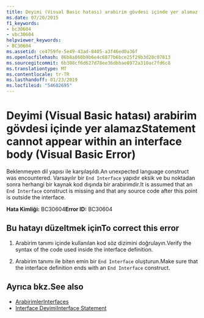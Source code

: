 ```yaml
---
title: Deyimi (Visual Basic hatası) arabirim gövdesi içinde yer alamaz
ms.date: 07/20/2015
f1_keywords:
- bc30604
- vbc30604
helpviewer_keywords:
- BC30604
ms.assetid: ce4759fe-5e49-43ad-8405-a3f46ed0a36f
ms.openlocfilehash: 86b8a860b9b6e4c6877b6bce25f29b3d28c07813
ms.sourcegitcommit: 6b308cf6d627d78ee36dbbae8972a310ac7fd6c8
ms.translationtype: MT
ms.contentlocale: tr-TR
ms.lasthandoff: 01/23/2019
ms.locfileid: "54602695"
---
```

# <a name="statement-cannot-appear-within-an-interface-body-visual-basic-error"></a><span data-ttu-id="abfe9-102">Deyimi (Visual Basic hatası) arabirim gövdesi içinde yer alamaz</span><span class="sxs-lookup"><span data-stu-id="abfe9-102">Statement cannot appear within an interface body (Visual Basic Error)</span></span>
<span data-ttu-id="abfe9-103">Beklenmeyen dil yapısı ile karşılaşıldı.</span><span class="sxs-lookup"><span data-stu-id="abfe9-103">An unexpected language construct was encountered.</span></span> <span data-ttu-id="abfe9-104">Varsayılır bir `End Interface` yapıdır eksik ve bu noktadan sonra herhangi bir kaynak kod dışında bir arabirimdir.</span><span class="sxs-lookup"><span data-stu-id="abfe9-104">It is assumed that an `End Interface` construct is missing and that any source code after this point is outside the interface.</span></span>  
  
 <span data-ttu-id="abfe9-105">**Hata Kimliği:** BC30604</span><span class="sxs-lookup"><span data-stu-id="abfe9-105">**Error ID:** BC30604</span></span>  
  
## <a name="to-correct-this-error"></a><span data-ttu-id="abfe9-106">Bu hatayı düzeltmek için</span><span class="sxs-lookup"><span data-stu-id="abfe9-106">To correct this error</span></span>  
  
1.  <span data-ttu-id="abfe9-107">Arabirim tanımı içinde kullanılan kod söz dizimini doğrulayın.</span><span class="sxs-lookup"><span data-stu-id="abfe9-107">Verify the syntax of the code used inside the interface definition.</span></span>  
  
2.  <span data-ttu-id="abfe9-108">Arabirim tanımı ile biten emin bir `End Interface` oluşturun.</span><span class="sxs-lookup"><span data-stu-id="abfe9-108">Make sure that the interface definition ends with an `End Interface` construct.</span></span>  
  
## <a name="see-also"></a><span data-ttu-id="abfe9-109">Ayrıca bkz.</span><span class="sxs-lookup"><span data-stu-id="abfe9-109">See also</span></span>
- [<span data-ttu-id="abfe9-110">Arabirimler</span><span class="sxs-lookup"><span data-stu-id="abfe9-110">Interfaces</span></span>](../../visual-basic/programming-guide/language-features/interfaces/index.md)
- [<span data-ttu-id="abfe9-111">Interface Deyimi</span><span class="sxs-lookup"><span data-stu-id="abfe9-111">Interface Statement</span></span>](../../visual-basic/language-reference/statements/interface-statement.md)
